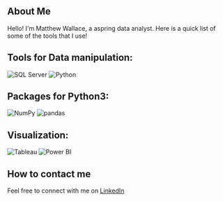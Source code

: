
## About Me

Hello! I'm Matthew Wallace, a aspring  data analyst. Here is a quick list of some of the tools that I use!

## Tools for  Data manipulation:


![SQL Server](https://img.icons8.com/color/48/000000/microsoft-sql-server.png)  ![Python](https://img.icons8.com/color/48/000000/python.png) 

##  Packages for Python3:
![NumPy](https://img.icons8.com/color/48/000000/numpy.png)  ![pandas](https://img.icons8.com/color/48/000000/pandas.png)
## Visualization:


![Tableau](https://img.icons8.com/color/48/000000/tableau-software.png) ![Power BI](https://img.icons8.com/color/48/000000/power-bi.png)


## How to contact me

Feel free to connect with me on [LinkedIn](https://www.linkedin.com/in/matthew-p-wallace/) 

